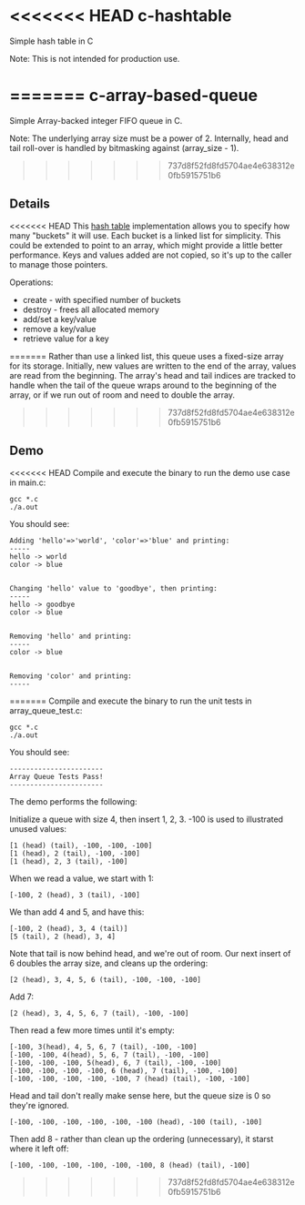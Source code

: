 <<<<<<< HEAD
c-hashtable
===========

Simple hash table in C

Note: This is not intended for production use.

=======
c-array-based-queue
===================

Simple Array-backed integer FIFO queue in C. 

Note: The underlying array size must be a power of 2. Internally, head and tail roll-over is handled by bitmasking against (array_size - 1).
>>>>>>> 737d8f52fd8fd5704ae4e638312e0fb5915751b6

Details
-------

<<<<<<< HEAD
This [hash table](http://en.wikipedia.org/wiki/Hash_table) implementation allows you to specify how many "buckets" it will use. Each bucket is a linked list for simplicity. This could be extended to point to an array, which might provide a little better performance. Keys and values added are not copied, so it's up to the caller to manage those pointers.

Operations:  

- create - with specified number of buckets
- destroy - frees all allocated memory
- add/set a key/value
- remove a key/value
- retrieve value for a key

=======
Rather than use a linked list, this queue uses a fixed-size array for its storage. Initially, new values are written to the end of the array, values are read from the beginning. The array's head and tail indices are tracked to handle when the tail of the queue wraps around to the beginning of the array, or if we run out of room and need to double the array. 
>>>>>>> 737d8f52fd8fd5704ae4e638312e0fb5915751b6

Demo
----

<<<<<<< HEAD
Compile and execute the binary to run the demo use case in main.c:

	gcc *.c
	./a.out
	
You should see:

	Adding 'hello'=>'world', 'color'=>'blue' and printing:
	-----
	hello -> world
	color -> blue
	
	
	Changing 'hello' value to 'goodbye', then printing:
	-----
	hello -> goodbye
	color -> blue
	
	
	Removing 'hello' and printing:
	-----
	color -> blue
	
	
	Removing 'color' and printing:
	-----
=======
Compile and execute the binary to run the unit tests in array_queue_test.c:

    gcc *.c
    ./a.out
    
You should see:

    -----------------------
    Array Queue Tests Pass!
    -----------------------
    
The demo performs the following:

Initialize a queue with size 4, then insert 1, 2, 3. -100 is used to illustrated unused values:

    [1 (head) (tail), -100, -100, -100]
    [1 (head), 2 (tail), -100, -100]
    [1 (head), 2, 3 (tail), -100]

When we read a value, we start with 1:

    [-100, 2 (head), 3 (tail), -100]

We than add 4 and 5, and have this:

    [-100, 2 (head), 3, 4 (tail)]
    [5 (tail), 2 (head), 3, 4]
    
Note that tail is now behind head, and we're out of room. Our next insert of 6 doubles the array size, and cleans up the ordering:

    [2 (head), 3, 4, 5, 6 (tail), -100, -100, -100]
    
Add 7:

    [2 (head), 3, 4, 5, 6, 7 (tail), -100, -100]

Then read a few more times until it's empty:

    [-100, 3(head), 4, 5, 6, 7 (tail), -100, -100] 
    [-100, -100, 4(head), 5, 6, 7 (tail), -100, -100]
    [-100, -100, -100, 5(head), 6, 7 (tail), -100, -100]
    [-100, -100, -100, -100, 6 (head), 7 (tail), -100, -100]
    [-100, -100, -100, -100, -100, 7 (head) (tail), -100, -100]
    
Head and tail don't really make sense here, but the queue size is 0 so they're ignored.

    [-100, -100, -100, -100, -100, -100 (head), -100 (tail), -100]

Then add 8 - rather than clean up the ordering (unnecessary), it starst where it left off:

    [-100, -100, -100, -100, -100, -100, 8 (head) (tail), -100]

>>>>>>> 737d8f52fd8fd5704ae4e638312e0fb5915751b6
